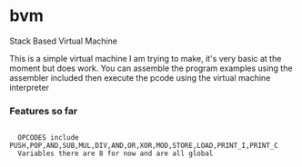 # bvm
Stack Based Virtual Machine

This is a simple virtual machine I am trying to make, it's very basic at the moment but does work.
You can assemble the program examples using the assembler included then execute the pcode using the virtual machine interpreter

<h3>Features so far</h3>

<pre>
<code>
  OPCODES include PUSH,POP,AND,SUB,MUL,DIV,AND,OR,XOR,MOD,STORE,LOAD,PRINT_I,PRINT_C
  Variables there are 8 for now and are all global
</code>
</pre>
